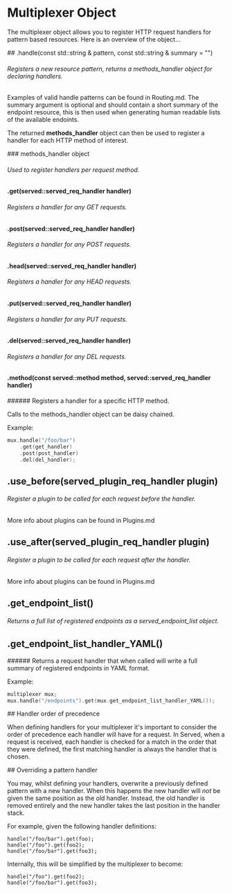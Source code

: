 Multiplexer Object
==================

The multiplexer object allows you to register HTTP request handlers for pattern based resources. Here is an overview of the object...

## .handle(const std::string & pattern, const std::string & summary = "")
###### Registers a new resource pattern, returns a methods_handler object for declaring handlers.

Examples of valid handle patterns can be found in Routing.md. The summary argument is optional and should contain a short summary of the endpoint resource, this is then used when generating human readable lists of the available endoints.

The returned **methods_handler** object can then be used to register a handler for each HTTP method of interest.

### methods_handler object
###### Used to register handlers per request method.

#### .get(served::served_req_handler handler)
###### Registers a handler for any GET requests.

#### .post(served::served_req_handler handler)
###### Registers a handler for any POST requests.

#### .head(served::served_req_handler handler)
###### Registers a handler for any HEAD requests.

#### .put(served::served_req_handler handler)
###### Registers a handler for any PUT requests.

#### .del(served::served_req_handler handler)
###### Registers a handler for any DEL requests.

#### .method(const served::method method, served::served_req_handler handler)
###### Registers a handler for a specific HTTP method.

Calls to the methods_handler object can be daisy chained.

Example:

``` cpp
mux.handle("/foo/bar")
	.get(get_handler)
	.post(post_handler)
	.del(del_handler);
```

## .use_before(served_plugin_req_handler plugin)
###### Register a plugin to be called for each request before the handler.

More info about plugins can be found in Plugins.md

## .use_after(served_plugin_req_handler plugin)
###### Register a plugin to be called for each request after the handler.

More info about plugins can be found in Plugins.md

## .get_endpoint_list()
###### Returns a full list of registered endpoints as a served_endpoint_list object.

## .get_endpoint_list_handler_YAML()
###### Returns a request handler that when called will write a full summary of registered endpoints in YAML format.

Example:

``` cpp
multiplexer mux;
mux.handle("/endpoints").get(mux.get_endpoint_list_handler_YAML());
```

## Handler order of precedence

When defining handlers for your multiplexer it's important to consider the order of precedence each handler will have for a request. In Served, when a request is received, each handler is checked for a match in the order that they were defined, the first matching handler is always the handler that is chosen.

## Overriding a pattern handler

You may, whilst defining your handlers, overwrite a previously defined pattern with a new handler. When this happens the new handler will *not* be given the same position as the old handler. Instead, the old handler is removed entirely and the new handler takes the last position in the handler stack.

For example, given the following handler definitions:

```
handle("/foo/bar").get(foo);
handle("/foo").get(foo2);
handle("/foo/bar").get(foo3);
```

Internally, this will be simplified by the multiplexer to become:

```
handle("/foo").get(foo2);
handle("/foo/bar").get(foo3);
```
